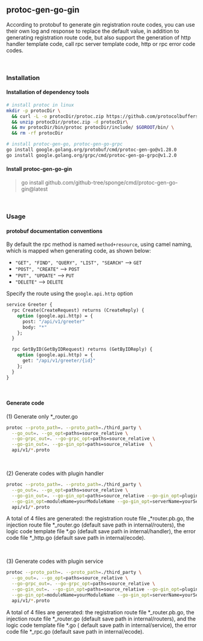 ## protoc-gen-go-gin

According to protobuf to generate gin registration route codes, you can use their own log and response to replace the default value, in addition to generating registration route code, but also support the generation of http handler template code, call rpc server template code, http or rpc error code codes.

<br>

### Installation

#### Installation of dependency tools

```bash
# install protoc in linux
mkdir -p protocDir \
  && curl -L -o protocDir/protoc.zip https://github.com/protocolbuffers/protobuf/releases/download/v3.20.1/protoc-3.20.1-linux-x86_64.zip \
  && unzip protocDir/protoc.zip -d protocDir\
  && mv protocDir/bin/protoc protocDir/include/ $GOROOT/bin/ \
  && rm -rf protocDir

# install protoc-gen-go, protoc-gen-go-grpc
go install google.golang.org/protobuf/cmd/protoc-gen-go@v1.28.0
go install google.golang.org/grpc/cmd/protoc-gen-go-grpc@v1.2.0
```

#### Install protoc-gen-go-gin

> go install github.com/github-tree/sponge/cmd/protoc-gen-go-gin@latest

<br>

### Usage

#### protobuf documentation conventions

By default the rpc method is named `method+resource`, using camel naming, which is mapped when generating code, as shown below:

- `"GET", "FIND", "QUERY", "LIST", "SEARCH"`  --> `GET`
- `"POST", "CREATE"`  --> `POST`
- `"PUT", "UPDATE"`  --> `PUT`
- `"DELETE"`  --> `DELETE`

Specify the route using the `google.api.http` option

```protobuf
service Greeter {
  rpc Create(CreateRequest) returns (CreateReply) {
    option (google.api.http) = {
      post: "/api/v1/greeter"
      body: "*"
    };
  }

  rpc GetByID(GetByIDRequest) returns (GetByIDReply) {
    option (google.api.http) = {
      get: "/api/v1/greeter/{id}"
    };
  }
}
```

<br>

#### Generate code

(1) Generate only *_router.go

```bash
protoc --proto_path=. --proto_path=./third_party \
  --go_out=. --go_opt=paths=source_relative \
  --go-grpc_out=. --go-grpc_opt=paths=source_relative \
  --go-gin_out=. --go-gin_opt=paths=source_relative  \
  api/v1/*.proto
```

<br>

(2) Generate codes with plugin handler

```bash
protoc --proto_path=. --proto_path=./third_party \
  --go_out=. --go_opt=paths=source_relative \
  --go-gin_out=. --go-gin_opt=paths=source_relative --go-gin_opt=plugin=handler \
  --go-gin_opt=moduleName=yourModuleName --go-gin_opt=serverName=yourServerName \
  api/v1/*.proto
```

A total of 4 files are generated: the registration route file _*router.pb.go, the injection route file *_router.go (default save path in internal/routers), the logic code template file *.go (default save path in internal/handler), the error code file *_http.go (default save path in internal/ecode).

<br>

(3) Generate codes with plugin service

```bash
protoc --proto_path=. --proto_path=./third_party \
  --go_out=. --go_opt=paths=source_relative \
  --go-grpc_out=. --go-grpc_opt=paths=source_relative \
  --go-gin_out=. --go-gin_opt=paths=source_relative --go-gin_opt=plugin=service \
  --go-gin_opt=moduleName=yourModuleName --go-gin_opt=serverName=yourServerName \
  api/v1/*.proto
```

A total of 4 files are generated: the registration route file *_router.pb.go, the injection route file *_router.go (default save path in internal/routers), and the logic code template file *.go ( default save path in internal/service), the error code file *_rpc.go (default save path in internal/ecode).
